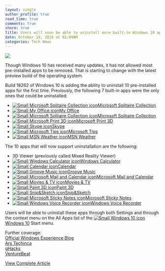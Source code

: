 ```yaml
---
layout: single
author_profile: true
read_time: true
comments: true
share: true
title: Users will soon be able to uninstall more built-in Windows 10 apps
date: October 19, 2018 at 01:09AM
categories: Tech News
---
```

<img class="align-center" src="%20http://d2.alternativeto.net/dist/icons/microsoft-solitaire-collection_97467.jpg?width=36&amp;height=36&amp;mode=crop&amp;upscale=false">
<p><p>Though Windows 10 has received many updates, it has not allowed most pre-installed apps to be removed. That is starting to change with the latest preview build of the operating system.</p>
<p>Build 18262 of Windows 10 is adding the ability to uninstall 10 pre-installed apps for the first time. Previously, the following 7 built-in apps were the only ones that could be uninstalled:</p>
<ul>
<li><a href='//alternativeto.net/software/microsoft-solitaire-collection/'><img alt='Small Microsoft Solitaire Collection icon' class='mini-app-icon' src='//d2.alternativeto.net/dist/icons/microsoft-solitaire-collection_97467.jpg?width=36&height=36&mode=crop&upscale=false' />Microsoft Solitaire Collection</a></li>
<li><a href='//alternativeto.net/software/my-office/'><img alt='Small My Office icon' class='mini-app-icon' src='//d2.alternativeto.net/dist/icons/my-office_134091.png?width=36&height=36&mode=crop&upscale=false' />My Office</a></li>
<li><a href='//alternativeto.net/software/microsoft-solitaire-collection/'><img alt='Small Microsoft Solitaire Collection icon' class='mini-app-icon' src='//d2.alternativeto.net/dist/icons/microsoft-solitaire-collection_97467.jpg?width=36&height=36&mode=crop&upscale=false' />Microsoft Solitaire Collection</a></li>
<li><a href='//alternativeto.net/software/microsoft-print-3d/'><img alt='Small Microsoft Print 3D icon' class='mini-app-icon' src='//d2.alternativeto.net/dist/icons/microsoft-print-3d_134089.png?width=36&height=36&mode=crop&upscale=false' />Microsoft Print 3D</a></li>
<li><a href='//alternativeto.net/software/skype/'><img alt='Small Skype icon' class='mini-app-icon' src='//d2.alternativeto.net/dist/icons/skype_76834.png?width=36&height=36&mode=crop&upscale=false' />Skype</a></li>
<li><a href='//alternativeto.net/software/microsoft-tips/'><img alt='Small Microsoft Tips icon' class='mini-app-icon' src='//d2.alternativeto.net/dist/icons/microsoft-tips_134096.png?width=36&height=36&mode=crop&upscale=false' />Microsoft Tips</a></li>
<li><a href='//alternativeto.net/software/msn-weather/'><img alt='Small MSN Weather icon' class='mini-app-icon' src='//d2.alternativeto.net/dist/icons/msn-weather_134094.png?width=36&height=36&mode=crop&upscale=false' />MSN Weather</a></li>
</ul>
<p>The 10 apps that will now support uninstallation are the following:</p>
<ul>
<li>3D Viewer (previously called Mixed Reality Viewer)</li>
<li><a href='//alternativeto.net/software/windows-calculator/'><img alt='Small Windows Calculator icon' class='mini-app-icon' src='//d2.alternativeto.net/dist/icons/windows-calculator_100818.png?width=36&height=36&mode=crop&upscale=false' />Windows Calculator</a></li>
<li><a href='//alternativeto.net/software/windows-live-calendar/'><img alt='Small Calendar icon' class='mini-app-icon' src='//d2.alternativeto.net/dist/icons/windows-live-calendar_72558.png?width=36&height=36&mode=crop&upscale=false' />Calendar</a></li>
<li><a href='//alternativeto.net/software/groove-music/'><img alt='Small Groove Music icon' class='mini-app-icon' src='//d2.alternativeto.net/dist/icons/groove-music_114649.png?width=36&height=36&mode=crop&upscale=false' />Groove Music</a></li>
<li><a href='//alternativeto.net/software/mail-calendar-people-and-messaging/'><img alt='Small Microsoft Mail and Calendar icon' class='mini-app-icon' src='//d2.alternativeto.net/dist/icons/mail-calendar-people-and-messaging_103531.png?width=36&height=36&mode=crop&upscale=false' />Microsoft Mail and Calendar</a></li>
<li><a href='//alternativeto.net/software/movies-and-tv/'><img alt='Small Movies &amp; TV icon' class='mini-app-icon' src='//d2.alternativeto.net/dist/icons/movies-and-tv_130607.png?width=36&height=36&mode=crop&upscale=false' />Movies &amp; TV</a></li>
<li><a href='//alternativeto.net/software/paint-3d/'><img alt='Small Paint 3D icon' class='mini-app-icon' src='//d2.alternativeto.net/dist/icons/paint-3d_125301.png?width=36&height=36&mode=crop&upscale=false' />Paint 3D</a></li>
<li><a href='//alternativeto.net/software/snipandsketch-by-microsoft/'><img alt='Small Snip&amp;Sketch icon' class='mini-app-icon' src='//d2.alternativeto.net/dist/icons/snipandsketch-by-microsoft_133703.png?width=36&height=36&mode=crop&upscale=false' />Snip&amp;Sketch</a></li>
<li><a href='//alternativeto.net/software/microsoft-sticky-notes/'><img alt='Small Microsoft Sticky Notes icon' class='mini-app-icon' src='//d2.alternativeto.net/dist/icons/microsoft-sticky-notes_133678.png?width=36&height=36&mode=crop&upscale=false' />Microsoft Sticky Notes</a></li>
<li><a href='//alternativeto.net/software/windows-voice-recorder/'><img alt='Small Windows Voice Recorder icon' class='mini-app-icon' src='//d2.alternativeto.net/dist/icons/windows-voice-recorder_134099.png?width=36&height=36&mode=crop&upscale=false' />Windows Voice Recorder</a></li>
</ul>
<p>Users will be able to uninstall these apps through both Settings and through the context menu on the All Apps list of the <a href='//alternativeto.net/software/windows-10/'><img alt='Small Windows 10 icon' class='mini-app-icon' src='//d2.alternativeto.net/dist/icons/windows-10_82838.png?width=36&height=36&mode=crop&upscale=false' />Windows 10</a> Start menu.</p>
<p>Further coverage:<br />
<a href="https://blogs.windows.com/windowsexperience/2018/10/17/announcing-windows-10-insider-preview-build-18262/" rel="nofollow">Official Windows Experience Blog</a><br />
<a href="https://arstechnica.com/gadgets/2018/10/microsoft-making-more-of-the-windows-10-built-in-apps-removable/" rel="nofollow">Ars Techinca</a><br />
<a href="https://www.ghacks.net/2018/10/18/windows-10-users-may-soon-uninstall-more-native-apps/" rel="nofollow">gHacks</a><br />
<a href="https://venturebeat.com/2018/10/17/microsoft-releases-new-windows-10-preview-with-ability-to-uninstall-more-preinstalled-apps/" rel="nofollow">VentureBeat</a></p>
</p>
<a class="btn btn--info" href="https://alternativeto.net/news/2018/10/users-will-soon-be-able-to-uninstall-more-built-in-windows-10-apps">View Complete Article</a>